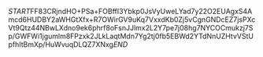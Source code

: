 $START$FF83CRjndHO+PSa+FOBffI3Ybkp0JsVyUweLYad7y22O2EUAgxS4Amcd6HUDBY2aWHGtXfx+R7OWirGV9uKq7VxxdKb0Zj5vCgnGNDcEZ7jsPXcVt9Qtz44NBwLXdno9ek6phrf8oFsnJJlmx2L2Y7pe7j08hg7NYCOCmukzj7Sp/GWFWi1jgumlm8FPzxk2JLkLaqtMdn7Yg2tj0fb5EBWd2YTdNnUZHtvVStUpfhItBmXp/HuWvuqDLQZ7XNxg$END$